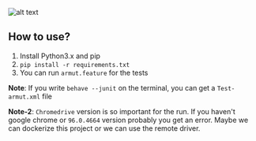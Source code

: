 ![alt text](https://cdn.armut.com/images/armut-logo-colour-negative@3x.png)
## How to use?
1. Install Python3.x and pip
2. `pip install -r requirements.txt`
3. You can run `armut.feature` for the tests

**Note**: If you write `behave --junit` on the terminal, you can get a `Test-armut.xml` file

**Note-2**: `Chromedrive` version is so important for the run. If you haven't google chrome or `96.0.4664` version probably you get an error. Maybe we can dockerize this project or we can use the remote driver.

